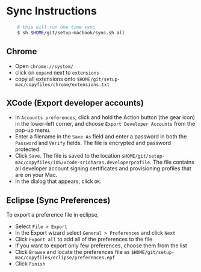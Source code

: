 # Sync Instructions

```bash
    # this will run one time sync
    $ sh $HOME/git/setup-macbook/sync.sh all
```

## Chrome

- Open `chrome://system/`
- click on `expand` next to `extensions`
- copy all extensions onto `$HOME/git/setup-mac/copyfiles/chrome/extensions.txt`

## XCode (**Export developer accounts**)

- In `Accounts preferences`, click and hold the Action button (the gear icon) in the lower-left corner, and choose `Export Developer Accounts` from the pop-up menu.
- Enter a filename in the `Save As` field and enter a password in both the `Password` and `Verify` fields. The file is encrypted and password protected.
- Click `Save`. The file is saved to the location `$HOME/git/setup-mac/copyfiles/iOS/xcode-sridharas.developerprofile`. The file contains all developer account signing certificates and provisioning profiles that are on your Mac.
- In the dialog that appears, click `OK`.

## Eclipse (**Sync Preferences**)

To export a preference file in eclipse,

- Select `File > Export`
- In the Export wizard select `General > Preferences` and click `Next`
- Click `Export all` to add all of the preferences to the file
- If you want to export only few preferences, choose them from the list
- Click `Browse` and locate the preferences file as `$HOME/git/setup-mac/copyfiles/eclipse/preferences.epf`
- Click `Finish`
